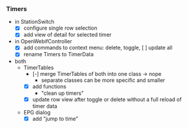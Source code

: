 ﻿### Timers
* in StationSwitch
	* [x] configure single row selection
	* [x] add view of detail for selected timer
* in OpenWebifController
	* [x] add commands to context menu: delete, toggle, [ ] update all
	* [x] rename Timers to TimerData
* both
	* TimerTables
		* [-] merge TimerTables of both into one class -> nope
			* separate classes can be more specific and smaller
		* [x] add functions
			* "clean up timers"
		* [x] update row view after toggle or delete without a full reload of timer data
	* EPG dialog
		* [x] add "jump to time"